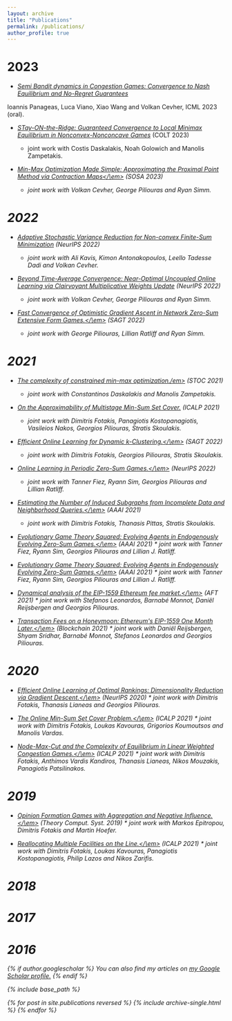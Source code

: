 ```yaml
---
layout: archive
title: "Publications"
permalink: /publications/
author_profile: true
---
```


2023
======
* [<em>Semi Bandit dynamics in Congestion Games: Convergence to Nash Equilibrium and No-Regret Guarantees</em>](https://sskoul.github.io/files/paper1.pdf)

 Ioannis Panageas, Luca Viano, Xiao Wang and Volkan Cevher, ICML 2023 (oral).

* [<em>STay-ON-the-Ridge: Guaranteed Convergence to Local Minimax Equilibrium in Nonconvex-Nonconcave Games</em>](https://sskoul.github.io/files/paper1.pdf) (COLT 2023)
  * joint work with Costis Daskalakis, Noah Golowich and Manolis Zampetakis.

* [<em>Min-Max Optimization Made Simple: Approximating the Proximal Point Method via Contraction Maps</\em>](https://sskoul.github.io/files/paper1.pdf) (SOSA 2023)
  * joint work with Volkan Cevher, George Piliouras and Ryan Simm.

2022
======
* [<em>Adaptive Stochastic Variance Reduction for Non-convex Finite-Sum Minimization</em>](https://sskoul.github.io/files/paper1.pdf) (NeurIPS 2022)
  * joint work with 	Ali Kavis, Kimon Antonakopoulos, Leello Tadesse Dadi and Volkan Cevher.

* [<em>Beyond Time-Average Convergence: Near-Optimal Uncoupled Online Learning via Clairvoyant Multiplicative Weights Update</em>](https://sskoul.github.io/files/paper1.pdf) (NeurIPS 2022)
  * joint work with Volkan Cevher, George Piliouras and Ryan Simm.

* [<em>Fast Convergence of Optimistic Gradient Ascent in Network Zero-Sum Extensive Form Games.</\em>](https://sskoul.github.io/files/paper1.pdf) (SAGT 2022)
  * joint work with George Piliouras, Lillian Ratliff and Ryan Simm.

2021
======

* [<em>The complexity of constrained min-max optimization./em>](https://sskoul.github.io/files/paper1.pdf) (STOC 2021)
  * joint work with Constantinos Daskalakis and Manolis Zampetakis.

* [<em>On the Approximability of Multistage Min-Sum Set Cover.</em>](https://sskoul.github.io/files/paper1.pdf) (ICALP 2021)
  * joint work with Dimitris Fotakis, Panagiotis Kostopanagiotis, Vasileios Nakos, Georgios Piliouras, Stratis Skoulakis.

* [<em>Efficient Online Learning for Dynamic k-Clustering.</\em>](https://sskoul.github.io/files/paper1.pdf) (SAGT 2022)
  * joint work with Dimitris Fotakis, Georgios Piliouras, Stratis Skoulakis.

* [<em>Online Learning in Periodic Zero-Sum Games.</\em>](https://sskoul.github.io/files/paper1.pdf) (NeurIPS 2022)
    * joint work with Tanner Fiez, Ryann Sim, Georgios Piliouras and Lillian Ratliff.

* [<em>Estimating the Number of Induced Subgraphs from Incomplete Data and Neighborhood Queries.</\em>](https://sskoul.github.io/files/paper1.pdf) (AAAI 2021)
    * joint work with Dimitris Fotakis, Thanasis Pittas, Stratis Skoulakis.

* [<em>Evolutionary Game Theory Squared: Evolving Agents in Endogenously Evolving Zero-Sum Games.</\em>](https://sskoul.github.io/files/paper1.pdf) (AAAI 2021)
      * joint work with Tanner Fiez, Ryann Sim, Georgios Piliouras and Lillian J. Ratliff.

* [<em>Evolutionary Game Theory Squared: Evolving Agents in Endogenously Evolving Zero-Sum Games.</\em>](https://sskoul.github.io/files/paper1.pdf) (AAAI 2021)
      * joint work with Tanner Fiez, Ryann Sim, Georgios Piliouras and Lillian J. Ratliff.

* [<em>Dynamical analysis of the EIP-1559 Ethereum fee market.</\em>](https://sskoul.github.io/files/paper1.pdf) (AFT 2021)
      * joint work with Stefanos Leonardos, Barnabé Monnot, Daniël Reijsbergen and Georgios Piliouras.

* [<em>Transaction Fees on a Honeymoon: Ethereum's EIP-1559 One Month Later.</\em>](https://sskoul.github.io/files/paper1.pdf) (Blockchain 2021)
        * joint work with Daniël Reijsbergen, Shyam Sridhar, Barnabé Monnot, Stefanos Leonardos and Georgios Piliouras.

2020
======

* [<em>Efficient Online Learning of Optimal Rankings: Dimensionality Reduction via Gradient Descent.</\em>](https://sskoul.github.io/files/paper1.pdf) (NeurIPS 2020)
        * joint work with Dimitris Fotakis, Thanasis Lianeas and Georgios Piliouras.

* [<em>The Online Min-Sum Set Cover Problem.</\em>](https://sskoul.github.io/files/paper1.pdf) (ICALP 2021)
      * joint work with Dimitris Fotakis, Loukas Kavouras, Grigorios Koumoutsos and Manolis Vardas.

* [<em>Node-Max-Cut and the Complexity of Equilibrium in Linear Weighted Congestion Games.</\em>](https://sskoul.github.io/files/paper1.pdf) (ICALP 2021)
      * joint work with Dimitris Fotakis, Anthimos Vardis Kandiros, Thanasis Lianeas, Nikos Mouzakis, Panagiotis Patsilinakos.


2019
======


* [<em>Opinion Formation Games with Aggregation and Negative Influence.</\em>](https://sskoul.github.io/files/paper1.pdf) (Theory Comput. Syst. 2019)
        * joint work with Markos Epitropou, Dimitris Fotakis and Martin Hoefer.

* [<em>Reallocating Multiple Facilities on the Line.</\em>](https://sskoul.github.io/files/paper1.pdf) (ICALP 2021)
      * joint work with Dimitris Fotakis, Loukas Kavouras, Panagiotis Kostopanagiotis, Philip Lazos and Nikos Zarifis.


2018
======

2017
======

2016
======

{% if author.googlescholar %}
  You can also find my articles on <u><a href="{{author.googlescholar}}">my Google Scholar profile</a>.</u>
{% endif %}

{% include base_path %}

{% for post in site.publications reversed %}
  {% include archive-single.html %}
{% endfor %}
